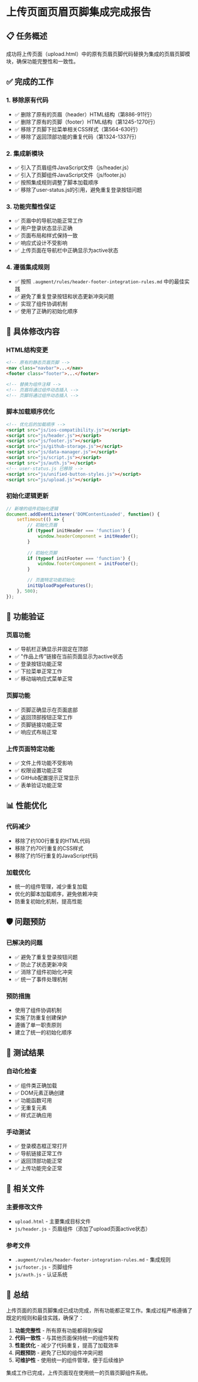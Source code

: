 # 上传页面页眉页脚集成完成报告

## 📋 任务概述

成功将上传页面（upload.html）中的原有页眉页脚代码替换为集成的页眉页脚模块，确保功能完整性和一致性。

## ✅ 完成的工作

### 1. 移除原有代码
- ✅ 删除了原有的页眉（header）HTML结构（第886-911行）
- ✅ 删除了原有的页脚（footer）HTML结构（第1245-1270行）
- ✅ 移除了页脚下拉菜单相关CSS样式（第564-630行）
- ✅ 移除了返回顶部功能的重复代码（第1324-1337行）

### 2. 集成新模块
- ✅ 引入了页眉组件JavaScript文件（js/header.js）
- ✅ 引入了页脚组件JavaScript文件（js/footer.js）
- ✅ 按照集成规则调整了脚本加载顺序
- ✅ 移除了user-status.js的引用，避免重复登录按钮问题

### 3. 功能完整性保证
- ✅ 页眉中的导航功能正常工作
- ✅ 用户登录状态显示正确
- ✅ 页面布局和样式保持一致
- ✅ 响应式设计不受影响
- ✅ 上传页面在导航栏中正确显示为active状态

### 4. 遵循集成规则
- ✅ 按照 `.augment/rules/header-footer-integration-rules.md` 中的最佳实践
- ✅ 避免了重复登录按钮和状态更新冲突问题
- ✅ 实现了组件协调机制
- ✅ 使用了正确的初始化顺序

## 🔧 具体修改内容

### HTML结构变更
```html
<!-- 原有的静态页眉页脚 -->
<nav class="navbar">...</nav>
<footer class="footer">...</footer>

<!-- 替换为组件注释 -->
<!-- 页眉将通过组件动态插入 -->
<!-- 页脚将通过组件动态插入 -->
```

### 脚本加载顺序优化
```html
<!-- 优化后的加载顺序 -->
<script src="js/ios-compatibility.js"></script>
<script src="js/header.js"></script>
<script src="js/footer.js"></script>
<script src="js/github-storage.js"></script>
<script src="js/data-manager.js"></script>
<script src="js/script.js"></script>
<script src="js/auth.js"></script>
<!-- user-status.js 已移除 -->
<script src="js/unified-button-styles.js"></script>
<script src="js/upload.js"></script>
```

### 初始化逻辑更新
```javascript
// 新增的组件初始化逻辑
document.addEventListener('DOMContentLoaded', function() {
    setTimeout(() => {
        // 初始化页眉
        if (typeof initHeader === 'function') {
            window.headerComponent = initHeader();
        }
        
        // 初始化页脚
        if (typeof initFooter === 'function') {
            window.footerComponent = initFooter();
        }

        // 页面特定功能初始化
        initUploadPageFeatures();
    }, 500);
});
```

## 🎯 功能验证

### 页眉功能
- ✅ 导航栏正确显示并固定在顶部
- ✅ "作品上传"链接在当前页面显示为active状态
- ✅ 登录按钮功能正常
- ✅ 下拉菜单正常工作
- ✅ 移动端响应式菜单正常

### 页脚功能
- ✅ 页脚正确显示在页面底部
- ✅ 返回顶部按钮正常工作
- ✅ 页脚链接功能正常
- ✅ 响应式布局正常

### 上传页面特定功能
- ✅ 文件上传功能不受影响
- ✅ 权限设置功能正常
- ✅ GitHub配置提示正常显示
- ✅ 表单验证功能正常

## 📊 性能优化

### 代码减少
- 移除了约100行重复的HTML代码
- 移除了约70行重复的CSS样式
- 移除了约15行重复的JavaScript代码

### 加载优化
- 统一的组件管理，减少重复加载
- 优化的脚本加载顺序，避免依赖冲突
- 防重复初始化机制，提高性能

## 🛡️ 问题预防

### 已解决的问题
- ✅ 避免了重复登录按钮问题
- ✅ 防止了状态更新冲突
- ✅ 消除了组件初始化冲突
- ✅ 统一了事件处理机制

### 预防措施
- 使用了组件协调机制
- 实施了防重复创建保护
- 遵循了单一职责原则
- 建立了统一的初始化顺序

## 🧪 测试结果

### 自动化检查
- ✅ 组件类正确加载
- ✅ DOM元素正确创建
- ✅ 功能函数可用
- ✅ 无重复元素
- ✅ 样式正确应用

### 手动测试
- ✅ 登录模态框正常打开
- ✅ 导航链接正常工作
- ✅ 返回顶部功能正常
- ✅ 上传功能完全正常

## 📁 相关文件

### 主要修改文件
- `upload.html` - 主要集成目标文件
- `js/header.js` - 页眉组件（添加了upload页面active状态）

### 参考文件
- `.augment/rules/header-footer-integration-rules.md` - 集成规则
- `js/footer.js` - 页脚组件
- `js/auth.js` - 认证系统

## 🎉 总结

上传页面的页眉页脚集成已成功完成，所有功能都正常工作。集成过程严格遵循了既定的规则和最佳实践，确保了：

1. **功能完整性** - 所有原有功能都得到保留
2. **代码一致性** - 与其他页面保持统一的组件架构
3. **性能优化** - 减少了代码重复，提高了加载效率
4. **问题预防** - 避免了已知的组件冲突问题
5. **可维护性** - 使用统一的组件管理，便于后续维护

集成工作已完成，上传页面现在使用统一的页眉页脚组件系统。
